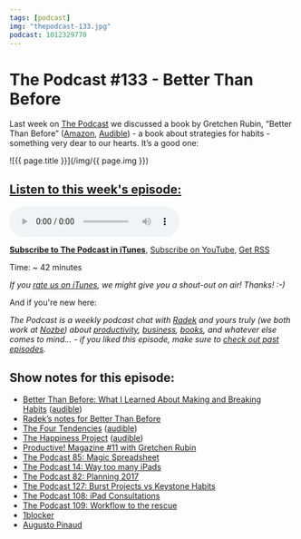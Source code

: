 ```yaml
---
tags: [podcast]
img: "thepodcast-133.jpg"
podcast: 1012329770
---
```


# The Podcast #133 - Better Than Before

Last week on [The Podcast][p] we discussed a book by Gretchen Rubin, “Better Than Before” ([Amazon](https://www.amazon.com/dp/0385348630?tag=sliwinski-20), [Audible](https://www.audible.com/pd/B00R8KR28I?tag=sliwinski-20)) - a book about strategies for habits - something very dear to our hearts. It’s a good one:

<!--More-->

![{{ page.title }}](/img/{{ page.img }})

## [Listen to this week's episode:][e]

<audio controls>
<source src="https://files.nozbe.com/podcast/133.mp3" type="audio/mpeg">
</audio>

**[Subscribe to The Podcast in iTunes][i]**, [Subscribe on YouTube][y], [Get RSS][rss]

Time: ~ 42 minutes

*If you [rate us on iTunes][i], we might give you a shout-out on air! Thanks! :-)*

And if you're new here:

*The Podcast is a weekly podcast chat with [Radek][r] and yours truly (we both work at [Nozbe][n]) about [productivity](/productivity), [business](/business), [books](/books), and whatever else comes to mind… - if you liked this episode, make sure to [check out past episodes](/podcast).*

## Show notes for this episode:

  * [Better Than Before: What I Learned About Making and Breaking Habits](https://www.amazon.com/Better-Than-Before-Habits-Procrastinate/dp/0385348630/) ([audible](https://www.audible.com/pd/Self-Development/Better-Than-Before-Audiobook/B00R8KR28I))
  * [Radek’s notes for Better Than Before](http://radex.io/books/better-than-before/)
  * [The Four Tendencies](https://www.amazon.com/Four-Tendencies-Indispensable-Personality-Profiles/dp/1524760919/) ([audible](https://www.audible.com/pd/Business/The-Four-Tendencies-Audiobook/B071DXR4GJ))
  * [The Happiness Project](https://www.amazon.com/Happiness-Project-Revised-Aristotle-Generally/dp/0062414852/) ([audible](https://www.audible.com/pd/Bios-Memoirs/The-Happiness-Project-Audiobook/B0030MV7MU))
  * [Productive! Magazine #11 with Gretchen Rubin](http://productivemag.com/11)
  * [The Podcast 85: Magic Spreadsheet](http://thepodcast.fm/85)
  * [The Podcast 14: Way too many iPads](http://thepodcast.fm/episodes/14)
  * [The Podcast 82: Planning 2017](http://thepodcast.fm/episodes/82)
  * [The Podcast 127: Burst Projects vs Keystone Habits](http://thepodcast.fm/episodes/127)
  * [The Podcast 108: iPad Consultations](http://thepodcast.fm/108)
  * [The Podcast 109: Workflow to the rescue](http://thepodcast.fm/109)
  * [1blocker](https://1blocker.com/)
  * [Augusto Pinaud](http://www.augustopinaud.com/)

[y]: https://michael.gratis/thepodcastyt
[rss]: http://thepodcast.fm/episodes?format=RSS
[e]: http://thepodcast.fm/episodes/133

[p]: https://michael.gratis/thepodcastfm
[n]: https://michael.gratis/nozbe
[r]: https://michael.gratis/radex
[i]: https://michael.gratis/thepodcast
[o]: https://michael.gratis/ipadonly

